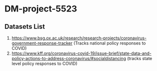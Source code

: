 # DM-project-5523

## Datasets List
1. https://www.bsg.ox.ac.uk/research/research-projects/coronavirus-government-response-tracker (Tracks national policy responses to COVID)
2. https://www.kff.org/coronavirus-covid-19/issue-brief/state-data-and-policy-actions-to-address-coronavirus/#socialdistancing (tracks state level policy responses to COVID)
